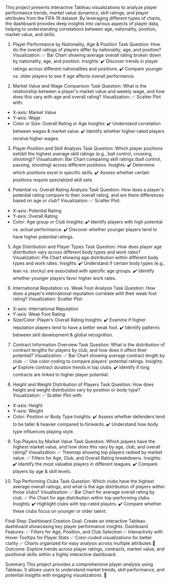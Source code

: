 This project presents interactive Tableau visualizations to analyze player performance trends, market value dynamics, skill ratings, and player attributes from the FIFA 19 dataset. By leveraging different types of charts, the dashboard provides deep insights into various aspects of player data, helping to understanding correlations between age, nationality, position, market value, and skills.

1. Player Performance by Nationality, Age & Position
Task Question:
How do the overall ratings of players differ by nationality, age, and position?
Visualization:
✅ Bar Chart showing average overall rating broken down by nationality, age, and position.
Insights:
✔️ Discover trends in player ratings across different nationalities and positions.
✔️ Compare younger vs. older players to see if age affects overall performance.

2. Market Value and Wage Comparison
Task Question:
What is the relationship between a player's market value and weekly wage, and how does this vary with age and overall rating?
Visualization:
✅ Scatter Plot with:
- X-axis: Market Value
- Y-axis: Wage
- Color or Size: Overall Rating or Age
Insights:
✔️ Understand correlation between wages & market value.
✔️ Identify whether higher-rated players receive higher wages.

3. Player Position and Skill Analysis
Task Question:
Which player positions exhibit the highest average skill ratings (e.g., ball control, crossing, shooting)?
Visualization:
Bar Chart comparing skill ratings (ball control, passing, shooting) across different positions.
Insights:
✔️ Determine which positions excel in specific skills.
✔️ Assess whether certain positions require specialized skill sets.

4. Potential vs. Overall Rating Analysis
Task Question:
How does a player's potential rating compare to their overall rating, and are there differences based on age or club?
Visualization:
✅ Scatter Plot:
- X-axis: Potential Rating
- Y-axis: Overall Rating
- Color: Age group or Club
Insights:
✔️ Identify players with high potential vs. actual performance.
✔️ Discover whether younger players tend to have higher potential ratings.

5. Age Distribution and Player Types
Task Question:
How does player age distribution vary across different body types and work rates?
Visualization:
Pie Chart showing age distribution within different body types and work rates.
Insights:
✔️ Understand if certain body types (e.g., lean vs. stocky) are associated with specific age groups.
✔️ Identify whether younger players favor higher work rates.

6. International Reputation vs. Weak Foot Analysis
Task Question:
How does a player’s international reputation correlate with their weak foot rating?
Visualization:
Scatter Plot:
- X-axis: International Reputation
- Y-axis: Weak Foot Rating
- Size/Color: Player’s Overall Rating
Insights:
✔️ Examine if higher reputation players tend to have a better weak foot.
✔️ Identify patterns between skill development & global recognition.

7. Contract Information Overview
Task Question:
What is the distribution of contract lengths for players by club, and how does it affect their potential?
Visualization:
✅ Bar Chart showing average contract length by club.
✅ Use color coding to compare players' potential ratings.
Insights:
✔️ Explore contract duration trends in top clubs.
✔️ Identify if long contracts are linked to higher player potential.

8. Height and Weight Distribution of Players
Task Question:
How does height and weight distribution vary by position or body type?
Visualization:
✅ Scatter Plot with:
- X-axis: Height
- Y-axis: Weight
- Color: Position or Body Type
Insights:
✔️ Assess whether defenders tend to be taller & heavier compared to forwards.
✔️ Understand how body type influences playing style.

9. Top Players by Market Value
Task Question:
Which players have the highest market value, and how does this vary by age, club, and overall rating?
Visualization:
✅  Treemap showing top players ranked by market value.
✅ Filters for Age, Club, and Overall Rating breakdowns.
Insights:
✔️ Identify the most valuable players in different leagues.
✔️ Compare players by age & skill levels.

10. Top Performing Clubs
Task Question:
Which clubs have the highest average overall ratings, and what is the age distribution of players within those clubs?
Visualization:
✅ Bar Chart for average overall rating by club.
✅ Pie Chart for age distribution within top-performing clubs.
Insights:
✔️ Highlight clubs with top-rated players.
✔️ Compare whether these clubs focus on younger or older talent.

Final Step: Dashboard Creation
Goal:
Create an interactive Tableau dashboard showcasing key player performance insights.
Dashboard Features:
✅ Filters for Age, Position, and Club Selection
✅ Interactivity with Hover Tooltips for Player Stats
✅ Color-coded visualizations for better clarity
✅ Charts organized for easy analysis across multiple attributes
🎯 Outcome:
Explore trends across player ratings, contracts, market value, and positional skills within a highly interactive dashboard.

Summary
This project provides a comprehensive player analysis using Tableau.
It allows users to understand market trends, skill performance, and potential insights with engaging visualizations. 🚀
